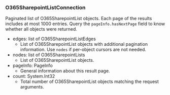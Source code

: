 ### O365SharepointListConnection
Paginated list of O365SharepointList objects. Each page of the results includes at most 1000 entries. Query the `pageInfo.hasNextPage` field to know whether all objects were returned.

- edges: list of O365SharepointListEdges
  - List of O365SharepointList objects with additional pagination information. Use `nodes` if per-object cursors are not needed.
- nodes: list of O365SharepointLists
  - List of O365SharepointList objects.
- pageInfo: PageInfo
  - General information about this result page.
- count: System.Int32
  - Total number of O365SharepointList objects matching the request arguments.
